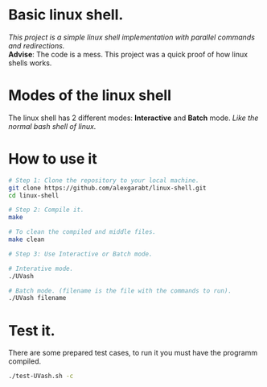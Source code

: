 # Basic linux shell.  
*This project is a simple linux shell implementation with parallel commands and redirections.*  
**Advise**: The code is a mess. This project was a quick proof of how linux shells works.


# Modes of the linux shell
The linux shell has 2 different modes: **Interactive** and **Batch** mode. 
*Like the normal bash shell of linux.*


# How to use it
```bash
# Step 1: Clone the repository to your local machine.
git clone https://github.com/alexgarabt/linux-shell.git  
cd linux-shell

# Step 2: Compile it.
make

# To clean the compiled and middle files.
make clean

# Step 3: Use Interactive or Batch mode.

# Interative mode.
./UVash

# Batch mode. (filename is the file with the commands to run).
./UVash filename
```
# Test it. 
There are some prepared test cases, to run it you must have the programm compiled.
```bash
./test-UVash.sh -c
```

